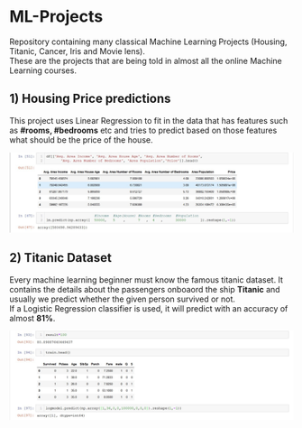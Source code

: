 # ML-Projects
Repository containing many classical Machine Learning Projects (Housing, Titanic, Cancer, Iris and Movie lens).                          
These are the projects that are being told in almost all the online Machine Learning courses.

## 1) Housing Price predictions
This project uses Linear Regression to fit in the data that has features such as **#rooms, #bedrooms** etc and tries to predict based on those features what should be the price of the house.                                          

![](/Screenshot_1.jpg)


## 2) Titanic Dataset
Every machine learning beginner must know the famous titanic dataset. It contains the details about the passengers onboaord the ship **Titanic** and usually we predict whether the given person survived or not.                                          
If a Logistic Regression classifier is used, it will predict with an accuracy of almost **81%**.           

![](/Screenshot_2.jpg)

